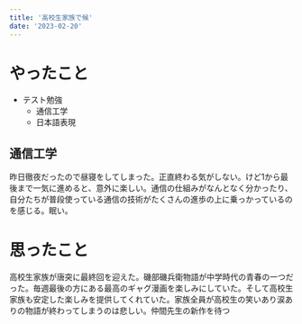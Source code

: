 ```yaml
---
title: '高校生家族で候'
date: '2023-02-20'
---
```


# やったこと

- テスト勉強
	- 通信工学
	- 日本語表現

## 通信工学


昨日徹夜だったので昼寝をしてしまった。正直終わる気がしない。けど1から最後まで一気に進めると、意外に楽しい。通信の仕組みがなんとなく分かったり、自分たちが普段使っている通信の技術がたくさんの進歩の上に乗っかっているのを感じる。眠い。


# 思ったこと


高校生家族が唐突に最終回を迎えた。磯部磯兵衛物語が中学時代の青春の一つだった。毎週最後の方にある最高のギャグ漫画を楽しみにしていた。そして高校生家族も安定した楽しみを提供してくれていた。家族全員が高校生の笑いあり涙ありの物語が終わってしまうのは悲しい。仲間先生の新作を待つ

